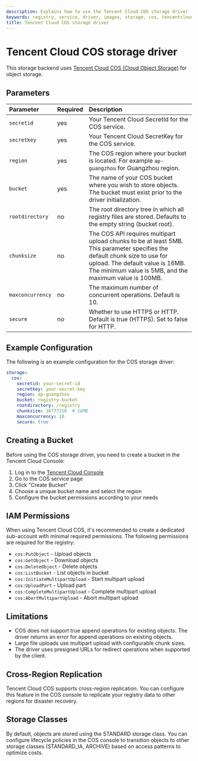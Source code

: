 ```yaml
---
description: Explains how to use the Tencent Cloud COS storage driver
keywords: registry, service, driver, images, storage, cos, tencentcloud, qcloud
title: Tencent Cloud COS storage driver
---
```


# Tencent Cloud COS storage driver

This storage backend uses [Tencent Cloud COS (Cloud Object Storage)](https://intl.cloud.tencent.com/product/cos) for object storage.

## Parameters

| Parameter      | Required | Description |
|:---------------|:---------|:------------|
| `secretid`     | yes      | Your Tencent Cloud SecretId for the COS service. |
| `secretkey`    | yes      | Your Tencent Cloud SecretKey for the COS service. |
| `region`       | yes      | The COS region where your bucket is located. For example `ap-guangzhou` for Guangzhou region. |
| `bucket`       | yes      | The name of your COS bucket where you wish to store objects. The bucket must exist prior to the driver initialization. |
| `rootdirectory`| no       | The root directory tree in which all registry files are stored. Defaults to the empty string (bucket root). |
| `chunksize`    | no       | The COS API requires multipart upload chunks to be at least 5MB. This parameter specifies the default chunk size to use for upload. The default value is 16MB. The minimum value is 5MB, and the maximum value is 100MB. |
| `maxconcurrency` | no     | The maximum number of concurrent operations. Default is 10. |
| `secure`       | no       | Whether to use HTTPS or HTTP. Default is true (HTTPS). Set to false for HTTP. |

## Example Configuration

The following is an example configuration for the COS storage driver:

```yaml
storage:
  cos:
    secretid: your-secret-id
    secretkey: your-secret-key
    region: ap-guangzhou
    bucket: registry-bucket
    rootdirectory: /registry
    chunksize: 16777216  # 16MB
    maxconcurrency: 10
    secure: true
```

## Creating a Bucket

Before using the COS storage driver, you need to create a bucket in the Tencent Cloud Console:

1. Log in to the [Tencent Cloud Console](https://console.cloud.tencent.com/)
2. Go to the COS service page
3. Click "Create Bucket"
4. Choose a unique bucket name and select the region
5. Configure the bucket permissions according to your needs

## IAM Permissions

When using Tencent Cloud COS, it's recommended to create a dedicated sub-account with minimal required permissions. The following permissions are required for the registry:

- `cos:PutObject` - Upload objects
- `cos:GetObject` - Download objects
- `cos:DeleteObject` - Delete objects
- `cos:ListBucket` - List objects in bucket
- `cos:InitiateMultipartUpload` - Start multipart upload
- `cos:UploadPart` - Upload part
- `cos:CompleteMultipartUpload` - Complete multipart upload
- `cos:AbortMultipartUpload` - Abort multipart upload

## Limitations

- COS does not support true append operations for existing objects. The driver returns an error for append operations on existing objects.
- Large file uploads use multipart upload with configurable chunk sizes.
- The driver uses presigned URLs for redirect operations when supported by the client.

## Cross-Region Replication

Tencent Cloud COS supports cross-region replication. You can configure this feature in the COS console to replicate your registry data to other regions for disaster recovery.

## Storage Classes

By default, objects are stored using the STANDARD storage class. You can configure lifecycle policies in the COS console to transition objects to other storage classes (STANDARD_IA, ARCHIVE) based on access patterns to optimize costs.
